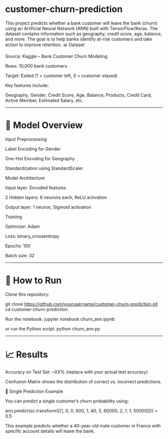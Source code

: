# customer-churn-prediction
This project predicts whether a bank customer will leave the bank (churn) using an Artificial Neural Network (ANN) built with TensorFlow/Keras.
The dataset contains information such as geography, credit score, age, balance, and more.
The goal is to help banks identify at-risk customers and take action to improve retention.
📊 Dataset

Source: Kaggle – Bank Customer Churn Modeling

Rows: 10,000 bank customers

Target: Exited (1 = customer left, 0 = customer stayed)

Key features include:

Geography, Gender, Credit Score, Age, Balance, Products, Credit Card, Active Member, Estimated Salary, etc.

***************************************************************************************************************************

# 🧠 Model Overview

Input Preprocessing

Label Encoding for Gender

One-Hot Encoding for Geography

Standardization using StandardScaler

Model Architecture

Input layer: Encoded features

2 Hidden layers: 6 neurons each, ReLU activation

Output layer: 1 neuron, Sigmoid activation

Training

Optimizer: Adam

Loss: binary_crossentropy

Epochs: 100

Batch size: 32

***************************************************************************************************************************

# 🚀 How to Run

Clone this repository:

git clone https://github.com/yourusername/customer-churn-prediction.git
cd customer-churn-prediction

Run the notebook:
jupyter notebook churn_ann.ipynb


or run the Python script:
python churn_ann.py

***************************************************************************************************************************

# 📈 Results

Accuracy on Test Set: ~XX% (replace with your actual test accuracy)

Confusion Matrix shows the distribution of correct vs. incorrect predictions.

🔮 Single Prediction Example

You can predict a single customer’s churn probability using:

ann.predict(sc.transform([[1, 0, 0, 600, 1, 40, 3, 60000, 2, 1, 1, 50000]])) > 0.5


This example predicts whether a 40-year-old male customer in France with specific account details will leave the bank.

